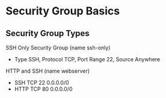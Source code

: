 # Security Group Basics

## Security Group Types
SSH Only Security Group (name ssh-only)
- Type SSH, Protocol TCP, Port Range 22, Source Anywhere 

HTTP and SSH (name webserver)
- SSH TCP 22 0.0.0.0/0
- HTTP TCP 80 0.0.0.0/0 

